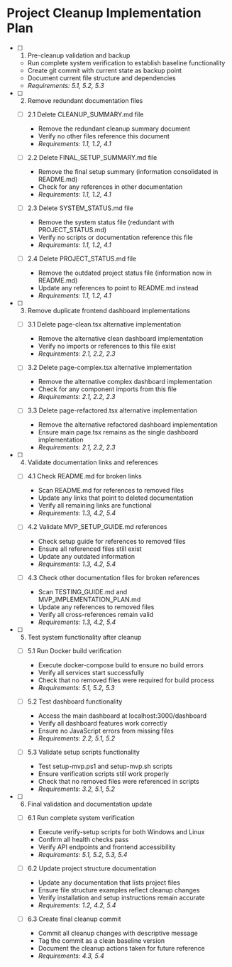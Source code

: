 # Project Cleanup Implementation Plan

- [ ] 1. Pre-cleanup validation and backup
  - Run complete system verification to establish baseline functionality
  - Create git commit with current state as backup point
  - Document current file structure and dependencies
  - _Requirements: 5.1, 5.2, 5.3_

- [ ] 2. Remove redundant documentation files
  - [ ] 2.1 Delete CLEANUP_SUMMARY.md file
    - Remove the redundant cleanup summary document
    - Verify no other files reference this document
    - _Requirements: 1.1, 1.2, 4.1_

  - [ ] 2.2 Delete FINAL_SETUP_SUMMARY.md file
    - Remove the final setup summary (information consolidated in README.md)
    - Check for any references in other documentation
    - _Requirements: 1.1, 1.2, 4.1_

  - [ ] 2.3 Delete SYSTEM_STATUS.md file
    - Remove the system status file (redundant with PROJECT_STATUS.md)
    - Verify no scripts or documentation reference this file
    - _Requirements: 1.1, 1.2, 4.1_

  - [ ] 2.4 Delete PROJECT_STATUS.md file
    - Remove the outdated project status file (information now in README.md)
    - Update any references to point to README.md instead
    - _Requirements: 1.1, 1.2, 4.1_

- [ ] 3. Remove duplicate frontend dashboard implementations
  - [ ] 3.1 Delete page-clean.tsx alternative implementation
    - Remove the alternative clean dashboard implementation
    - Verify no imports or references to this file exist
    - _Requirements: 2.1, 2.2, 2.3_

  - [ ] 3.2 Delete page-complex.tsx alternative implementation
    - Remove the alternative complex dashboard implementation
    - Check for any component imports from this file
    - _Requirements: 2.1, 2.2, 2.3_

  - [ ] 3.3 Delete page-refactored.tsx alternative implementation
    - Remove the alternative refactored dashboard implementation
    - Ensure main page.tsx remains as the single dashboard implementation
    - _Requirements: 2.1, 2.2, 2.3_

- [ ] 4. Validate documentation links and references
  - [ ] 4.1 Check README.md for broken links
    - Scan README.md for references to removed files
    - Update any links that point to deleted documentation
    - Verify all remaining links are functional
    - _Requirements: 1.3, 4.2, 5.4_

  - [ ] 4.2 Validate MVP_SETUP_GUIDE.md references
    - Check setup guide for references to removed files
    - Ensure all referenced files still exist
    - Update any outdated information
    - _Requirements: 1.3, 4.2, 5.4_

  - [ ] 4.3 Check other documentation files for broken references
    - Scan TESTING_GUIDE.md and MVP_IMPLEMENTATION_PLAN.md
    - Update any references to removed files
    - Verify all cross-references remain valid
    - _Requirements: 1.3, 4.2, 5.4_

- [ ] 5. Test system functionality after cleanup
  - [ ] 5.1 Run Docker build verification
    - Execute docker-compose build to ensure no build errors
    - Verify all services start successfully
    - Check that no removed files were required for build process
    - _Requirements: 5.1, 5.2, 5.3_

  - [ ] 5.2 Test dashboard functionality
    - Access the main dashboard at localhost:3000/dashboard
    - Verify all dashboard features work correctly
    - Ensure no JavaScript errors from missing files
    - _Requirements: 2.2, 5.1, 5.2_

  - [ ] 5.3 Validate setup scripts functionality
    - Test setup-mvp.ps1 and setup-mvp.sh scripts
    - Ensure verification scripts still work properly
    - Check that no removed files were referenced in scripts
    - _Requirements: 3.2, 5.1, 5.2_

- [ ] 6. Final validation and documentation update
  - [ ] 6.1 Run complete system verification
    - Execute verify-setup scripts for both Windows and Linux
    - Confirm all health checks pass
    - Verify API endpoints and frontend accessibility
    - _Requirements: 5.1, 5.2, 5.3, 5.4_

  - [ ] 6.2 Update project structure documentation
    - Update any documentation that lists project files
    - Ensure file structure examples reflect cleanup changes
    - Verify installation and setup instructions remain accurate
    - _Requirements: 1.2, 4.2, 5.4_

  - [ ] 6.3 Create final cleanup commit
    - Commit all cleanup changes with descriptive message
    - Tag the commit as a clean baseline version
    - Document the cleanup actions taken for future reference
    - _Requirements: 4.3, 5.4_